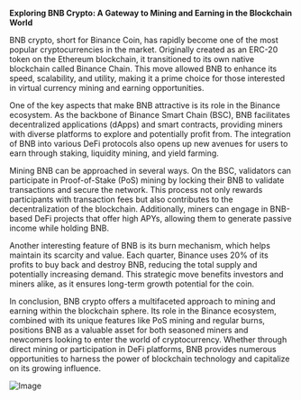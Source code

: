 **Exploring BNB Crypto: A Gateway to Mining and Earning in the Blockchain World**

BNB crypto, short for Binance Coin, has rapidly become one of the most popular cryptocurrencies in the market. Originally created as an ERC-20 token on the Ethereum blockchain, it transitioned to its own native blockchain called Binance Chain. This move allowed BNB to enhance its speed, scalability, and utility, making it a prime choice for those interested in virtual currency mining and earning opportunities.

One of the key aspects that make BNB attractive is its role in the Binance ecosystem. As the backbone of Binance Smart Chain (BSC), BNB facilitates decentralized applications (dApps) and smart contracts, providing miners with diverse platforms to explore and potentially profit from. The integration of BNB into various DeFi protocols also opens up new avenues for users to earn through staking, liquidity mining, and yield farming.

Mining BNB can be approached in several ways. On the BSC, validators can participate in Proof-of-Stake (PoS) mining by locking their BNB to validate transactions and secure the network. This process not only rewards participants with transaction fees but also contributes to the decentralization of the blockchain. Additionally, miners can engage in BNB-based DeFi projects that offer high APYs, allowing them to generate passive income while holding BNB.

Another interesting feature of BNB is its burn mechanism, which helps maintain its scarcity and value. Each quarter, Binance uses 20% of its profits to buy back and destroy BNB, reducing the total supply and potentially increasing demand. This strategic move benefits investors and miners alike, as it ensures long-term growth potential for the coin.

In conclusion, BNB crypto offers a multifaceted approach to mining and earning within the blockchain sphere. Its role in the Binance ecosystem, combined with its unique features like PoS mining and regular burns, positions BNB as a valuable asset for both seasoned miners and newcomers looking to enter the world of cryptocurrency. Whether through direct mining or participation in DeFi platforms, BNB provides numerous opportunities to harness the power of blockchain technology and capitalize on its growing influence.

![Image](https://github.com/user-attachments/assets/31692037-0104-4703-abd1-696b6a7dd41b)